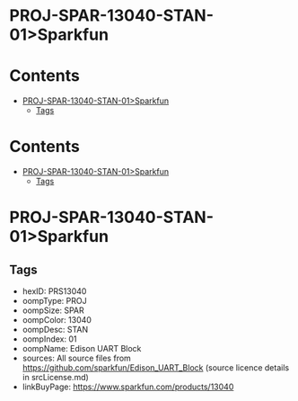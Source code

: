 
PROJ-SPAR-13040-STAN-01>Sparkfun
================================

Contents
========

* [PROJ-SPAR-13040-STAN-01>Sparkfun](#proj-spar-13040-stan-01sparkfun)
	* [Tags](#tags)

Contents
========

* [PROJ-SPAR-13040-STAN-01>Sparkfun](#proj-spar-13040-stan-01sparkfun)
	* [Tags](#tags)

# PROJ-SPAR-13040-STAN-01>Sparkfun

## Tags

- hexID: PRS13040
- oompType: PROJ
- oompSize: SPAR
- oompColor: 13040
- oompDesc: STAN
- oompIndex: 01
- oompName: Edison UART Block
- sources: All source files from https://github.com/sparkfun/Edison_UART_Block (source licence details in srcLicense.md)
- linkBuyPage: https://www.sparkfun.com/products/13040
